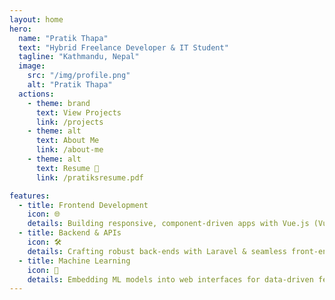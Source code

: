 ```yaml
---
layout: home
hero:
  name: "Pratik Thapa"
  text: "Hybrid Freelance Developer & IT Student"
  tagline: "Kathmandu, Nepal"
  image:
    src: "/img/profile.png"
    alt: "Pratik Thapa"
  actions:
    - theme: brand
      text: View Projects
      link: /projects
    - theme: alt
      text: About Me
      link: /about-me
    - theme: alt
      text: Resume 📃
      link: /pratiksresume.pdf

features:
  - title: Frontend Development
    icon: 🌐
    details: Building responsive, component-driven apps with Vue.js (Vue 2 → Vue 3 migrations)
  - title: Backend & APIs
    icon: 🛠️
    details: Crafting robust back-ends with Laravel & seamless front-end integration via Inertia.js
  - title: Machine Learning
    icon: 🤖
    details: Embedding ML models into web interfaces for data-driven features
---
```

